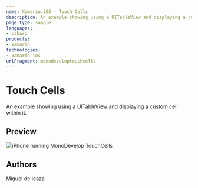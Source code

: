 ```yaml
---
name: Xamarin.iOS - Touch Cells
description: An example showing using a UITableView and displaying a custom cell within it. Preview
page_type: sample
languages:
- csharp
products:
- xamarin
technologies:
- xamarin-ios
urlFragment: monodeveloptouchcells
---
```

# Touch Cells

An example showing using a UITableView and displaying a custom cell within it.

## Preview

![iPhone running MonoDevelop TouchCells](http://farm7.static.flickr.com/6013/5999235933_dcab80c0a3.jpg)

## Authors

Miguel de Icaza
